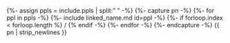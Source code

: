 {%- assign ppls = include.ppls | split:" " -%}
{%- capture pn -%}
{%- for ppl in ppls -%}
{%- include linked_name.md id=ppl -%}
{%- if forloop.index < forloop.length %} / {% endif -%}
{%- endfor -%}
{%- endcapture -%}
{{ pn | strip_newlines }}

